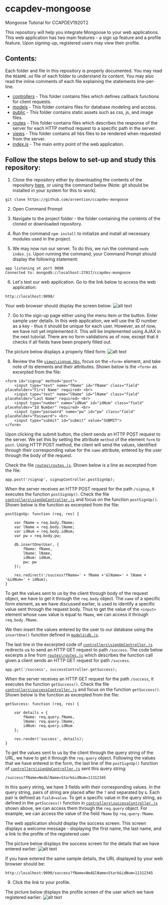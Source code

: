 # ccapdev-mongoose
Mongoose Tutorial for CCAPDEV1920T2

This repository will help you integrate Mongoose to your web applications. This web application has two main features - a sign up feature and a profile feature. Upon signing-up, registered users may view their profile.

## Contents:

Each folder and file in this repository is properly documented. You may read the `README.md` file of each folder to understand its content. You may also read the inline comments of each file explaining the statements line-per-line.

- [controllers](https://github.com/arvention/ccapdev-mongoose/tree/master/controllers) - This folder contains files which defines callback functions for client requests.
- [models](https://github.com/arvention/ccapdev-mongoose/tree/master/models) - This folder contains files for database modeling and access.
- [public](https://github.com/arvention/ccapdev-mongoose/tree/master/public) - This folder contains static assets such as css, js, and image files.
- [routes](https://github.com/arvention/ccapdev-mongoose/tree/master/routes) - This folder contains files which describes the response of the server for each HTTP method request to a specific path in the server.
- [views](https://github.com/arvention/ccapdev-mongoose/tree/master/views) - This folder contains all hbs files to be rendered when requested from the server.
- [index.js](https://github.com/arvention/ccapdev-mongoose/blob/master/index.js) - The main entry point of the web application.

## Follow the steps below to set-up and study this repository:
1. Clone the repository either by downloading the contents of the repository [here](https://github.com/arvention/ccapdev-mongoose/archive/master.zip), or using the command below (Note: git should be installed in your system for this to work).
```
git clone https://github.com/arvention/ccapdev-mongoose
```
2. Open Command Prompt
3. Navigate to the project folder - the folder containing the contents of the cloned or downloaded repository.
4. Run the command `npm install` to initialize and install all necessary modules used in the project.

5. We may now run our server. To do this, we run the command `node index.js`. Upon running the command, your Command Prompt should display the following statement:
```
app listening at port 9090
Connected to: mongodb://localhost:27017/ccapdev-mongoose
```

6. Let's test our web application. Go to the link below to access the web application:
```
http://localhost:9090/
```

Your web browser should display the screen below:
![alt text](https://github.com/arvention/ccapdev-mongoose/blob/master/index.png "Index Page")

7. Go to the sign-up page either using the menu item or the button. Enter sample user details. In this web application, we will use the ID number as a key - thus it should be unique for each user. However, as of now, we have not yet implemented it. This will be implemented using AJAX in the next tutorial. There are no form validations as of now, except that it checks if all fields have been properly filled out.

The picture below displays a properly filled form:
![alt text](https://github.com/arvention/ccapdev-mongoose/blob/master/signup.png "Sign-up Page")

8. Review the file [`views\signup.hbs`](https://github.com/arvention/ccapdev-mongoose/blob/master/views/signup.hbs), focus on the `<form>` element, and take note of its elements and their attributes. Shown below is the `<form>` as excerpted from the file:

```
<form id="signup" method="post">
    <input type="text" name="fName" id="fName" class="field" placeholder="First Name" required> <br>
    <input type="text" name="lName" id="lName" class="field" placeholder="Last Name" required> <br>
    <input type="number" name="idNum" id="idNum" class="field" placeholder="Id Number" required> <br>
    <input type="password" name="pw" id="pw" class="field" placeholder="Password"> <br>
    <input type="submit" id="submit" value="SUBMIT">
</form>
```

Upon clicking the submit button, the client sends an HTTP POST request to the server. We set this by setting the attribute `method` of the element `form` to `post`. Using HTTP POST method, the client will send the values, identified through their corresponding value for the `name` attribute, entered by the user through the body of the request.

Check the file [`routes\routes.js`](https://github.com/arvention/ccapdev-mongoose/blob/master/routes/routes.js). Shown below is a line as excerpted from the file:

```
app.post('/signup', signupController.postSignUp);
```

When the server receives an HTTP POST request for the path `/signup`, it executes the function `postSignUp()`. Check the file [`controllers\signUpController.js`](https://github.com/arvention/ccapdev-mongoose/blob/master/controllers/signUpController.js) and focus on the function `postSignUp()`. Shown below is the function as excerpted from the file:

```
postSignUp: function (req, res) {

    var fName = req.body.fName;
    var lName = req.body.lName;
    var idNum = req.body.idNum;
    var pw = req.body.pw;

    db.insertOne(User, {
        fName: fName,
        lName: lName,
        idNum: idNum,
        pw: pw
    });

    res.redirect('/success?fName=' + fName +'&lName=' + lName + '&idNum=' + idNum);
}
```

To get the values sent to us by the client through body of the request object, we have to get it through the `req.body` object. The `name` of a specific form element, as we have discussed earlier, is used to identify a specific value sent through the request body. Thus to get the value of the `<input>` element whose `name` value is equal to `fName`, we can access it through `req.body.fName`.

We then insert the values entered by the user to our database using the `insertOne()` function defined in [`models\db.js`](https://github.com/arvention/ccapdev-mongoose/blob/master/models/db.js).

The last line in the excerpted code of [`controllers\signUpController.js`](https://github.com/arvention/ccapdev-mongoose/blob/master/controllers/signUpController.js) redirects us to send an HTTP GET request to path `/success`. The code below excerpts a line from [`routes\routes.js`](https://github.com/arvention/ccapdev-mongoose/blob/master/routes/routes.js) which describes the function call given a client sends an HTTP GET request for path `/success`.

```
app.get('/success', successController.getSuccess);
```

When the server receives an HTTP GET request for the path `/success`, it executes the function `getSuccess()`. Check the file [`controllers\successController.js`](https://github.com/arvention/ccapdev-mongoose/blob/master/controllers/successController.js) and focus on the function `getSuccess()`. Shown below is the function as excerpted from the file:

```
getSuccess: function (req, res) {

    var details = {
        fName: req.query.fName,
        lName: req.query.lName,
        idNum: req.query.idNum
    };

    res.render('success', details);
}
```

To get the values sent to us by the client through the query string of the URL, we have to get it through the `req.query` object. Following the values that we have entered in the form, the last line of the `postSignUp()` function of [`controllers\signUpController.js`](https://github.com/arvention/ccapdev-mongoose/blob/master/controllers/signUpController.js) sent this query string:

```
/success?fName=Ned&lName=Stark&idNum=11312345
```

In this query string, we have 3 fields with their corresponding values. In the query string, pairs of string are placed after the `?` and separated by `&`. Each pair is defined as `field=value`. To get a specific value in the query string, as defined in the `getSuccess()` function in [`controllers\successController.js`](https://github.com/arvention/ccapdev-mongoose/blob/master/controllers/successController.js) shown above, we can access them through the `req.query` object. For example, we can access the value of the field `fName` by `req.query.fName`.

The web application should display the success screen. This screen displays a welcome message - displaying the first name, the last name, and a link to the profile of the registered user.

The picture below displays the success screen for the details that we have entered earlier:
![alt text](https://github.com/arvention/ccapdev-mongoose/blob/master/success.png "Success Page")

If you have entered the same sample details, the URL displayed by your web browser should be:
```
http://localhost:9090/success?fName=Ned&lName=Stark&idNum=11312345
```
9. Click the link to your profile.

The picture below displays the profile screen of the user which we have registered earlier:
![alt text](https://github.com/arvention/ccapdev-mongoose/blob/master/profile.png "Success Page")
